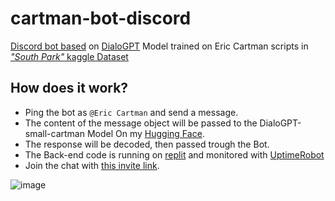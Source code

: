 # cartman-bot-discord
[Discord bot based](https://discord.gg/cVsEzqztDj) on [DialoGPT](https://huggingface.co/Overlrd/DialoGPT-small-cartman?text=Hey+my+name+is+Julien%21+How+are+you%3F) Model trained on Eric Cartman scripts in [*"South Park"* kaggle Dataset](https://www.kaggle.com/datasets/mustafacicek/south-park-scripts-dataset) 

## How does it work?
  - Ping the bot as ```@Eric Cartman``` and send a message.
  - The content of the message object will be passed to the DialoGPT-small-cartman Model On my [Hugging Face](https://huggingface.co/Overlrd/).
  - The response will be decoded, then passed trough the Bot.
  - The Back-end code is running on [replit](https://replit.com/@Overlrd/CartmanBotPython#main.py) and monitored with [UptimeRobot](https://uptimerobot.com/)
  - Join the chat with [this invite link](https://discord.gg/cVsEzqztDj).


![image](https://user-images.githubusercontent.com/90383672/197823700-8757edb1-f9b3-4b23-976a-375235ec29cd.png)

